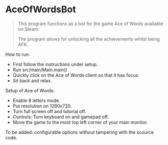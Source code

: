 # AceOfWordsBot

> This program functions as a bot for the game Ace of Words available on Steam.
> 
> The program allows for unlocking all the achievements whilst being AFK.


How to run: 
* First follow the instructions under setup.
* Run src/main/Main.main()
* Quickly click on the Ace of Words client so that it has focus.
* Sit back and relax.


Setup of Ace of Words:
* Enable 8 letters mode.
* Put resolution on 1280x720.
* Turn full screen off and tutorial off.
* Controls: Turn keyboard on and gamepad off.
* Move the game to the most top left corner of your main monitor.

To be added:
configurable options without tampering with the scource code.
